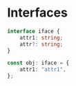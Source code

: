 # Interfaces

```ts
interface iface {
    attr1: string;
    attr?: string;
}

const obj: iface = {
    attr1: "attr1",
};
```